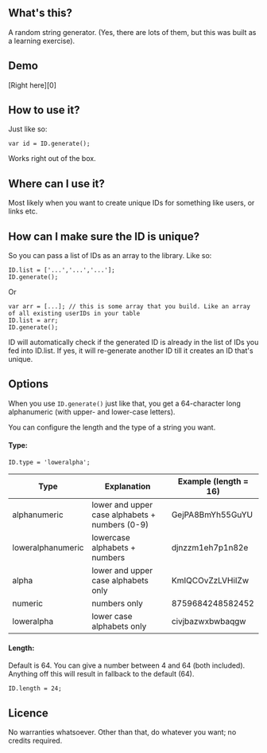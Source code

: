 ## What's this?

A random string generator. (Yes, there are lots of them, but this was built as a learning exercise).

## Demo

[Right here][0]

## How to use it?

Just like so:

```
var id = ID.generate();
```

Works right out of the box. 

## Where can I use it?

Most likely when you want to create unique IDs for something like users, or links etc.

## How can I make sure the ID is unique?

So you can pass a list of IDs as an array to the library. Like so:

```
ID.list = ['...','...','...'];
ID.generate();
```

Or

```
var arr = [...]; // this is some array that you build. Like an array of all existing userIDs in your table
ID.list = arr;
ID.generate();
```

ID will automatically check if the generated ID is already in the list of IDs you fed into ID.list. If yes, it will re-generate another ID till it creates an ID that's unique.

## Options

When you use `ID.generate()` just like that, you get a 64-character long alphanumeric (with upper- and lower-case letters).

You can configure the length and the type of a string you want.

#### Type:

```
ID.type = 'loweralpha';
```

| Type | Explanation | Example (length = 16) |
| ---- | ----------- | --------------------- |
| alphanumeric | lower and upper case alphabets + numbers (0-9) | GejPA8BmYh55GuYU |
| loweralphanumeric | lowercase alphabets + numbers | djnzzm1eh7p1n82e |
| alpha | lower and upper case alphabets only | KmIQCOvZzLVHiIZw |
| numeric | numbers only | 8759684248582452 |
| loweralpha | lower case alphabets only | civjbazwxbwbaqgw |

#### Length:

Default is 64. You can give a number between 4 and 64 (both included). Anything off this will result in fallback to the default (64).

```
ID.length = 24;
```

## Licence

No warranties whatsoever. Other than that, do whatever you want; no credits required.
